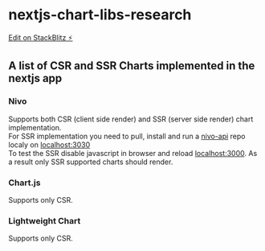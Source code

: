 # nextjs-chart-libs-research

[Edit on StackBlitz ⚡️](https://stackblitz.com/edit/nextjs-fhbqrq)

## A list of CSR and SSR Charts implemented in the nextjs app

### Nivo

Supports both CSR (client side render) and SSR (server side render) chart implementation.  
For SSR implementation you need to pull, install and run a [nivo-api](https://github.com/plouc/nivo-api) repo localy on [localhost:3030](http://localhost:3030)  
To test the SSR disable javascript in browser and reload [localhost:3000](http://localhost:3000). As a result only SSR supported charts should render.

### Chart.js

Supports only CSR.

### Lightweight Chart

Supports only CSR.
